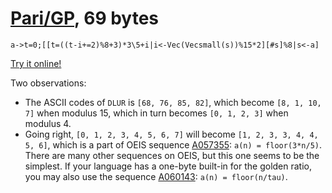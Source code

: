 # [Pari/GP], 69 bytes

    a->t=0;[[t=((t-i+=2)%8+3)*3\5+i|i<-Vec(Vecsmall(s))%15*2][#s]%8|s<-a]

[Try it online!][TIO-kwd4ji74]

Two observations:

-  The ASCII codes of `DLUR` is `[68, 76, 85, 82]`, which become `[8, 1, 10, 7]` when modulus 15, which in turn becomes `[0, 1, 2, 3]` when modulus 4.
-  Going right, `[0, 1, 2, 3, 4, 5, 6, 7]` will become `[1, 2, 3, 3, 4, 4, 5, 6]`, which is a part of OEIS sequence [A057355]: `a(n) = floor(3*n/5)`. There are many other sequences on OEIS, but this one seems to be the simplest. If your language has a one-byte built-in for the golden ratio, you may also use the sequence [A060143]: `a(n) = floor(n/tau)`.

[Pari/GP]: http://pari.math.u-bordeaux.fr/
[TIO-kwd4ji74]: https://tio.run/##JYpPC8IgGMa/ihgD321CbQSD5k7v0ZNgF/Mg0UJYIdNLsO9urh544Pf8CW71/BnyTER2fErieDEmCcYS943ooBqaHur@dm785kd@fdxZcXy5ZWERoDqd686aQ7TVsMWRO5tdCMuHOcInElb/TgXpHiiZmQNoiTFUS0lbQpVCxB2kVvhrdBFSW05lVGqvUEqt/ygRldKaWgv5Cw "Pari/GP – Try It Online"
[A057355]: https://oeis.org/A057355
[A060143]: https://oeis.org/A060143